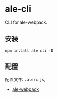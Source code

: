 # ale-cli

CLI for ale-webpack.

## 安装

```
npm install ale-cli -D

```

## 配置

配置文件: `.alerc.js`,

- [ale-webpack](https://github.com/jian263994241/ale-webpack/blob/master/packages/ale-webpack/README.md)
